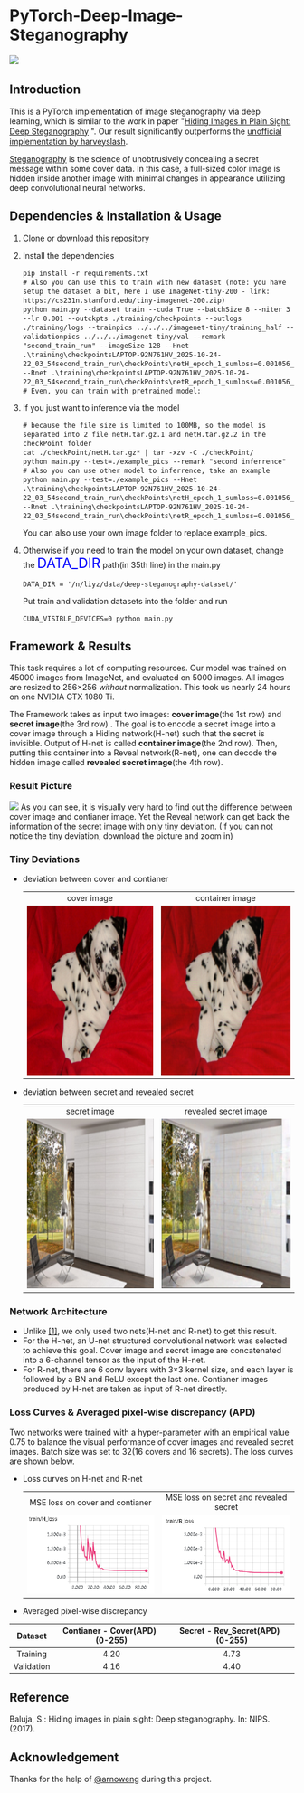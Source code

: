# PyTorch-Deep-Image-Steganography

<img src = 'result/title.png'>


## Introduction
This is a PyTorch implementation of image steganography via deep learning, which is similar to the work in paper "[Hiding Images in Plain Sight: Deep Steganography](https://papers.nips.cc/paper/6802-hiding-images-in-plain-sight-deep-steganography) ". Our result signiﬁcantly outperforms the [unofficial implementation by harveyslash](https://github.com/harveyslash/Deep-Steganography).

[Steganography](https://en.wikipedia.org/wiki/Steganography) is the science of unobtrusively concealing a secret message within some cover data. In this case, a full-sized color image is hidden inside another image with minimal changes in appearance utilizing deep convolutional neural networks.

## Dependencies & Installation & Usage
1. Clone or download this repository

2. Install the dependencies 

   ```
   pip install -r requirements.txt
   # Also you can use this to train with new dataset (note: you have setup the dataset a bit, here I use ImageNet-tiny-200 - link: https://cs231n.stanford.edu/tiny-imagenet-200.zip)
   python main.py --dataset train --cuda True --batchSize 8 --niter 3 --lr 0.001 --outckpts ./training/checkpoints --outlogs ./training/logs --trainpics ../../../imagenet-tiny/training_half --validationpics ../../../imagenet-tiny/val --remark "second_train_run" --imageSize 128 --Hnet .\training\checkpointsLAPTOP-92N761HV_2025-10-24-22_03_54second_train_run\checkPoints\netH_epoch_1_sumloss=0.001056_Hloss=0.000526.pth --Rnet .\training\checkpointsLAPTOP-92N761HV_2025-10-24-22_03_54second_train_run\checkPoints\netR_epoch_1_sumloss=0.001056_Rloss=0.000706.pth
   # Even, you can train with pretrained model:

   ```

3. If you just want to inference via the model

   ```
   # because the file size is limited to 100MB, so the model is separated into 2 file netH.tar.gz.1 and netH.tar.gz.2 in the checkPoint folder
   cat ./checkPoint/netH.tar.gz* | tar -xzv -C ./checkPoint/
   python main.py --test=./example_pics --remark "second inferrence"
   # Also you can use other model to inferrence, take an example
   python main.py --test=./example_pics --Hnet .\training\checkpointsLAPTOP-92N761HV_2025-10-24-22_03_54second_train_run\checkPoints\netH_epoch_1_sumloss=0.001056_Hloss=0.000526.pth --Rnet .\training\checkpointsLAPTOP-92N761HV_2025-10-24-22_03_54second_train_run\checkPoints\netR_epoch_1_sumloss=0.001056_Rloss=0.000706.pth
   
   ```
   

   You can also use your own image folder to replace example_pics.

4. Otherwise if you need to train the model on your own dataset, change the <font color=blue size=5>DATA_DIR</font> path(in 35th line) in the main.py

   ```
   DATA_DIR = '/n/liyz/data/deep-steganography-dataset/'
   ```

   Put train and validation datasets into the folder and run

   ```
   CUDA_VISIBLE_DEVICES=0 python main.py 
   ```

## Framework & Results

This task requires a lot of computing resources. Our model was trained on 45000 images from ImageNet, and evaluated on 5000 images. All images are resized to 256×256  *without* normalization. This took us nearly 24 hours on one NVIDIA GTX 1080 Ti.

The Framework takes as input two images: **cover image**(the 1st row) and **secret image**(the 3rd row) . The goal is to encode a secret image into a cover image through a Hiding network(H-net) such that the secret is invisible. Output of H-net is called **container image**(the 2nd row). Then, putting this container into a Reveal network(R-net), one can decode the hidden image called **revealed secret image**(the 4th row).

### Result Picture

<img src = 'result/1.png'>
As you can see, it is visually very hard to find out the difference between cover image and contianer image. Yet the Reveal network can get back the information of the secret image with only tiny deviation. (If you can not notice the tiny deviation, download the picture and zoom in)

### Tiny Deviations 
* deviation between cover and contianer 
  <table align='center'>
  <tr align='center'>
  <td> cover image </td>
  <td> container image </td>
  </tr>
  <tr>
  <td><img src = 'result/cover.png'  width = "300" height = "300">
  <td><img src = 'result/container.png'  width = "300" height = "300">
  </tr>
  </table>



* deviation between secret and revealed secret 
  <table align='center'>
  <tr align='center'>
  <td> secret image </td>
  <td> revealed secret image </td>
  </tr>
  <tr>
  <td><img src = 'result/secret.png'  width = "300" height = "300">
  <td><img src = 'result/rev_secret.png'  width = "300" height = "300">
  </tr>
  </table>





### Network Architecture 
- Unlike [[1]](https://papers.nips.cc/paper/6802-hiding-images-in-plain-sight-deep-steganography), we only used two nets(H-net and R-net) to get this result.
- For the H-net, an U-net structured convolutional network was selected to achieve this goal. Cover image and secret image are concatenated into a 6-channel tensor as the input of the H-net.
- For R-net, there are 6 conv layers with 3×3 kernel size, and each layer is followed by a BN and ReLU except the last one. Contianer images produced by H-net are taken as input of R-net directly.

### Loss Curves & Averaged pixel-wise discrepancy (APD) 
Two networks were trained with a hyper-parameter with an empirical value 0.75 to balance the visual performance of cover images and revealed secret images. Batch size was set to 32(16 covers and 16 secrets). The loss curves are shown below.

* Loss curves on H-net and R-net 
  <table align='center'>
  <tr align='center'>
  <td> MSE loss on cover and contianer </td>
  <td> MSE loss on secret and revealed secret</td>
  </tr>
  <tr>
  <td><img src = 'result/Hloss.png'>
  <td><img src = 'result/Rloss.png'>
  </tr>
  </table>

* Averaged pixel-wise discrepancy

|  Dataset   | Contianer - Cover(APD)    (0-255) | Secret - Rev_Secret(APD)     (0-255) |
| :--------: | :-------------------------------: | :----------------------------------: |
|  Training  |               4.20                |                 4.73                 |
| Validation |               4.16                |                 4.40                 |

## Reference

Baluja, S.: Hiding images in plain sight: Deep steganography. In: NIPS. (2017).

## Acknowledgement
Thanks for the help of [@arnoweng](https://github.com/arnoweng) during this project. 
